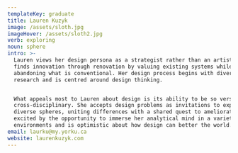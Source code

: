 ```yaml
---
templateKey: graduate
title: Lauren Kuzyk
image: /assets/sloth.jpg
imageHover: /assets/sloth2.jpg
verb: exploring
noun: sphere
intro: >-
  Lauren views her design persona as a strategist rather than an artist. She
  finds innovation through renovation by valuing existing systems while
  abandoning what is conventional. Her design process begins with divergent
  research and is centred around design thinking.


  What appeals most to Lauren about design is its ability to be so versatile and
  cross-disciplinary. She accepts design problems as invitations to explore
  diverse spheres, uniting differences with a shared quest to ameliorate. She is
  excited by the opportunity to immerse her analytical mind in a variety of
  environments and is optimistic about how design can better the world.
email: laurku@my.yorku.ca
website: laurenkuzyk.com
---
```


